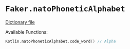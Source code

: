 # `Faker.natoPhoneticAlphabet`

[Dictionary file](../src/main/resources/locales/en/nato_phonetic_alphabet.yml)

Available Functions:  
```kotlin
Kotlin.natoPhoneticAlphabet.code_word() // Alpha
```
